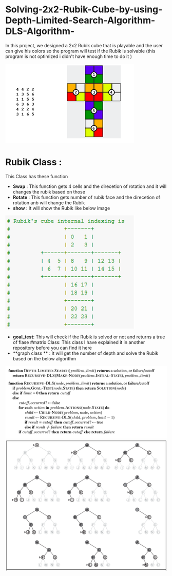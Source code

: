 # Solving-2x2-Rubik-Cube-by-using-Depth-Limited-Search-Algorithm-DLS-Algorithm-
In this project, we designed a 2x2 Rubik cube that is playable and the user can give his colors so the program will test if the Rubik is solvable 
(this program is not optimized i didn't have enough time to do it ) 

<img src="Pics/F3.png" width="400" class="center" />

# Rubik Class : 
This Class has these function 
* **Swap** :
This function gets 4 cells and the direcetion of rotation and it will changes the rubik based on those
* **Rotate** : 
This function gets number of rubik face and the direcetion of rotation anb will change the Rubik 
* **show** : 
It will show the Rubik like below image
<img src="Pics/F4.png" width="400" class="center" />

* **goal_test**: 
This will check if the Rubik is solved or not and returns a true of flase 
#matrix Class: 
This class I have explained it in another repository before you can find it here
* **graph class ** : 
It will get the number of depth and solve the Rubik based on the below algorithm

<img src="Pics/F2.png" width="800" class="center" />
<img src="Pics/F1.png" width="800" class="center" />
